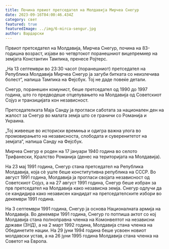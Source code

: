 ```yaml
---
title: Почина првиот претседател на Молдавија Мирчеа Снегур
date: 2023-09-16T04:00:46.434Z
category: свет
featured: true
featuredImage: ../img/6-mirca-sengur.jpg
author: Вардарски
---
```

Првиот претседател на Молдавија, Мирчеа Снегур, почина на 83-годишна возраст, изјави во четвртокот поранешниот вицепремиер на земјата Константин Тампика, пренесе Ројтерс.

„На 13 септември во 23:30 часот (поранешниот) претседател на Република Молдавија Мирчеа Снегур ја загуби битката со неизлечива болест“, напиша Тампика на Фејсбук. Тој не даде повеќе детали.

Снегур, поранешен комунист, беше претседател од 1990 до 1997 година, што го предводеше отцепувањето на Молдавија од Советскиот Сојуз и транзицијата кон независност.

Претседателката Маја Санду ја прогласи саботата за национален ден на жалост за Снегур во малата земја што се граничи со Романија и Украина.

„Тој живееше во историски времиња и одигра важна улога во промовирањето на независноста, слободата и суверенитетот на земјата“, напиша Санду на Фејсбук.

Мирчеа Снегур е роден на 17 јануари 1940 година во селото Трифанески, Кралство Романија (денес на територијата на Молдавија).

На 23 мај 1991 година, Снегур стана претседател на Република Молдавија, која сè уште беше конститутивна република на СССР. Во август 1991 година, Молдавија ја прогласи својата независност од Советскиот Сојуз, а на 27 август 1991 година, Снегур беше избран за прв претседател на Молдавија како независна земја. Снегур одлучи да се кандидира како независен кандидат на претседателските избори во декември 1991 година.

На 3 септември 1991 година, Снегур ја основа Националната армија на Молдавија. Во декември 1991 година, Снегур го потпиша актот со кој Молдавија стана полноправна членка на Комонвелтот на независни држави (ЗНД), а на 2 март 1992 година, Молдавија стана членка на Обединетите нации. На 29 јуни 1994 година беше усвоен новиот молдавски устав, а на 26 јуни 1995 година Молдавија стана членка на Советот на Европа.
